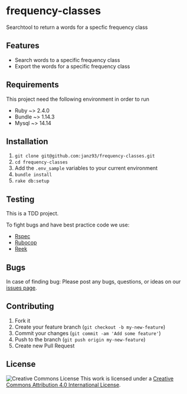 # frequency-classes
Searchtool to return a words for a specfic frequency class

## Features
* Search words to a specific frequency class
* Export the words for a specific frequency class

## Requirements
This project need the following environment in order to run

- Ruby ~> 2.4.0
- Bundle ~> 1.14.3
- Mysql ~> 14.14

## Installation
1. `git clone git@github.com:janz93/frequency-classes.git`
2. `cd frequency-classes`
3. Add the `.env_sample` variables to your current environment
4. `bundle install`
5. `rake db:setup`

## Testing
This is a TDD project.

To fight bugs and have best practice code we use:

* [Rspec](https://github.com/seattlerb/minitest)
* [Rubocop](https://github.com/bbatsov/rubocop)
* [Reek](https://github.com/troessner/reek)

## Bugs
In case of finding bug:
Please post any bugs, questions, or ideas on our [issues page](https://github.com/janz93/frequency-classes/issues).

## Contributing

1. Fork it
2. Create your feature branch (`git checkout -b my-new-feature`)
3. Commit your changes (`git commit -am 'Add some feature'`)
4. Push to the branch (`git push origin my-new-feature`)
5. Create new Pull Request

## License
![Creative Commons License](https://i.creativecommons.org/l/by/4.0/88x31.png "CC BY")
This work is licensed under a [Creative Commons Attribution 4.0 International License](https://creativecommons.org/licenses/by/4.0/).